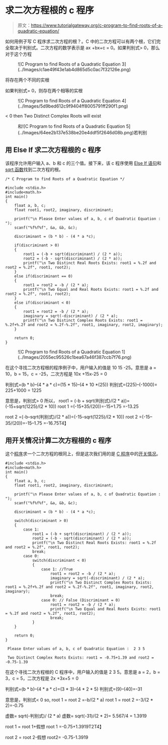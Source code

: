 # 求二次方程根的 c 程序

> 原文：<https://www.tutorialgateway.org/c-program-to-find-roots-of-a-quadratic-equation/>

如何用例子写 C 程序求二次方程的根？。C 中的二次方程可以有两个根，它们完全取决于判别式。二次方程的数学表示是 ax +bx+c = 0。如果判别式> 0，那么对于这个方程

<figure class="wp-block-image">![C Program to find Roots of a Quadratic Equation 3](../Images/c1ae49f43e1ab4d865d5c0ac7f32126e.png)</figure>

将存在两个不同的实根

如果判别式= 0，则存在两个相等的实根

<figure class="wp-block-image">![C Program to find Roots of a Quadratic Equation 4](../Images/5d9bed612c9f9404ff8005791ff290f1.png)</figure>

< 0 then Two Distinct Complex Roots will exist

<figure class="wp-block-image">和![C Program to find Roots of a Quadratic Equation 5](../Images/64ee2b137e538be20e4ddf5f2646d08b.png)若判别</figure>

## 用 Else If 求二次方程根的 c 程序

该程序允许用户输入 a、b 和 c 的三个值。接下来，该 c 程序使用 [Else If 语句](https://www.tutorialgateway.org/else-if-statement-in-c/)和 [sqrt 函数](https://www.tutorialgateway.org/c-sqrt-function/)找到二次方程的根。

```
/* C Program to find Roots of a Quadratic Equation */

#include <stdio.h>
#include<math.h>
int main()
{
	float a, b, c;
	float root1, root2, imaginary, discriminant;

	printf("\n Please Enter values of a, b, c of Quadratic Equation :  ");
  	scanf("%f%f%f", &a, &b, &c);

  	discriminant = (b * b) - (4 * a *c);

  	if(discriminant > 0)
  	{
  		root1 = (-b + sqrt(discriminant) / (2 * a));
  		root2 = (-b - sqrt(discriminant) / (2 * a));
		printf("\n Two Distinct Real Roots Exists: root1 = %.2f and root2 = %.2f", root1, root2);
  	}
  	else if(discriminant == 0)
  	{
  		root1 = root2 = -b / (2 * a);
  		printf("\n Two Equal and Real Roots Exists: root1 = %.2f and root2 = %.2f", root1, root2);
  	}
  	else if(discriminant < 0)
  	{
  		root1 = root2 = -b / (2 * a);
  		imaginary = sqrt(-discriminant) / (2 * a);
  		printf("\n Two Distinct Complex Roots Exists: root1 = %.2f+%.2f and root2 = %.2f-%.2f", root1, imaginary, root2, imaginary);
  	}

  	return 0;
}
```

<figure class="wp-block-image">![C Program to find Roots of a Quadratic Equation 1](../Images/2055ec95526c1bea67a46f387ccb7f76.png)</figure>

在这个寻找二次方程根的程序例子中，用户输入的值是 10 15 -25。意思是 a = 10，b = 15，c = -25，二次方程是 10x +15x-25 = 0

判别式=(b * b)–(4 * a * c)=(15 * 15)–(4 * 10 *(25))
判别式=(225)–(-1000)= 225+1000 = 1225

意思是，判别式> 0 所以，
root1 = (-b + sqrt(判别式)/(2 * a))=(-15+sqrt(1225)/(2 * 10))
root 1 =(-15+35/(20))=-15+1.75 =-13.25

root 2 =(-b–sqrt(判别式)/(2 * a))=(-15–sqrt(1225)/(2 * 10))
root 2 =(-15–35/(20))=-15–1.75 =-16.75T4】

## 用开关情况计算二次方程根的 c 程序

这个[程序](https://www.tutorialgateway.org/c-programming-examples/)求一个二次方程的根同上，但是这次我们用的是 [C 程序](https://www.tutorialgateway.org/c-programming/)中的[开关情况](https://www.tutorialgateway.org/switch-case-in-c/)。

```
#include <stdio.h>
#include<math.h>
int main()
{
	float a, b, c;
	float root1, root2, imaginary, discriminant;

	printf("\n Please Enter values of a, b, c of Quadratic Equation :  ");
  	scanf("%f%f%f", &a, &b, &c);

  	discriminant = (b * b) - (4 * a *c);

  	switch(discriminant > 0)
  	{
  		case 1:
  			root1 = (-b + sqrt(discriminant) / (2 * a));
  			root2 = (-b - sqrt(discriminant) / (2 * a));
			printf("\n Two Distinct Real Roots Exists: root1 = %.2f and root2 = %.2f", root1, root2);
			break;
		case 0:
			switch(discriminant < 0)
			{
				case 1: //True
					root1 = root2 = -b / (2 * a);
					imaginary = sqrt(-discriminant) / (2 * a);
					printf("\n Two Distinct Complex Roots Exists: root1 = %.2f+%.2f and root2 = %.2f-%.2f", root1, imaginary, root2, imaginary);
					break;
				case 0: // False (Discriminant = 0)
					root1 = root2 = -b / (2 * a);
					printf("\n Two Equal and Real Roots Exists: root1 = %.2f and root2 = %.2f", root1, root2);
					break;
			}
  	}

  	return 0;
}
```

```
 Please Enter values of a, b, c of Quadratic Equation :  2 3 5

 Two Distinct Complex Roots Exists: root1 = -0.75+1.39 and root2 = -0.75-1.39
```

在这个寻找二次方程根的 C 程序中，用户输入的值是 2 3 5。意思是 a = 2，b = 3，c = 5，二次方程是 2x +3x+5 = 0

判别式=(b * b)–(4 * a * c)=(3 * 3)–(4 * 2 * 5)
判别式=(9)–(40)=-31

意思是，判别式< 0 so,
root 1 = root 2 =-b/(2 * a)
root 1 = root 2 =-3/(2 * 2)=-0.75

虚数= sqrt(-判别式)/ (2 * a)
虚数= sqrt(-31)/(2 * 2)= 5.567/4 = 1.3919

root 1 = root 1+假想
root 1 =-0.75+1.3919T2T4】

root 2 = root 2-假想
root2= -0.75-1.3919